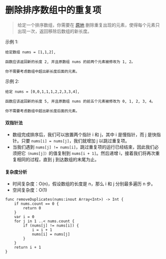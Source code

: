 # 删除排序数组中的重复项

> 给定一个排序数组，你需要在 [原地](http://baike.baidu.com/item/原地算法) 删除重复出现的元素，使得每个元素只出现一次，返回移除后数组的新长度。

示例 1:

```
给定数组 nums = [1,1,2], 

函数应该返回新的长度 2, 并且原数组 nums 的前两个元素被修改为 1, 2。 

你不需要考虑数组中超出新长度后面的元素。
```

示例 2:

```
给定 nums = [0,0,1,1,1,2,2,3,3,4],

函数应该返回新的长度 5, 并且原数组 nums 的前五个元素被修改为 0, 1, 2, 3, 4。

你不需要考虑数组中超出新长度后面的元素。

```

#### 双指针法
- 数组完成排序后，我们可以放置两个指针 i 和 j，其中 i 是慢指针，而 j 是快指针。只要 `nums[i] = nums[j]`，我们就增加 j 以跳过重复项。
- 当我们遇到 `nums[j] != nums[i]`，跳过重复项的运行已经结束，因此我们必须把它`（nums[j]）`的值复制到 `nums[i + 1]`。然后递增 i，接着我们将再次重复相同的过程，直到 j 到达数组的末尾为止。

#### 复杂度分析
- 时间复杂度：O(n)，假设数组的长度是 n，那么 i 和 j 分别最多遍历 n 步。
- 空间复杂度：O(1)

```
func removeDuplicates(nums:inout Array<Int>) -> Int {
    if nums.count == 0 {
        return 0
    }
    var i = 0
    for j in 1 ..< nums.count {
        if (nums[j] != nums[i]) {
            i = i + 1
            nums[i] = nums[j]
        }
    }
    return i + 1
}
```